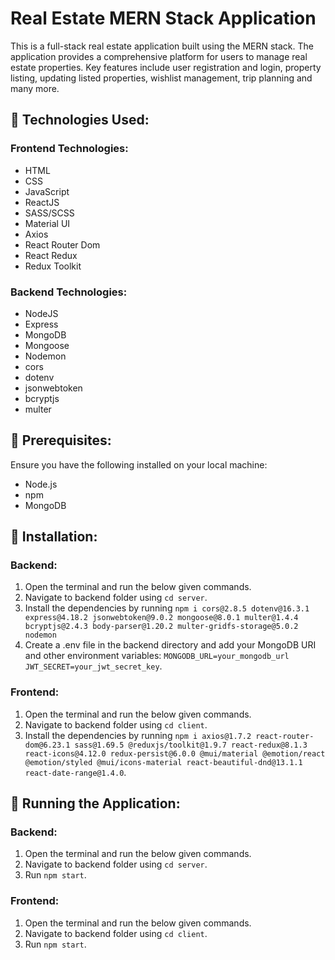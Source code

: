 # Real Estate MERN Stack Application

This is a full-stack real estate application built using the MERN stack. The application provides a comprehensive platform for users to manage real estate properties. Key features include user registration and login, property listing, updating listed properties, wishlist management, trip planning and many more.

## 📌 Technologies Used:

### Frontend Technologies:
* HTML
* CSS
* JavaScript
* ReactJS
* SASS/SCSS
* Material UI
* Axios
* React Router Dom
* React Redux
* Redux Toolkit

### Backend Technologies:
* NodeJS
* Express
* MongoDB
* Mongoose
* Nodemon
* cors
* dotenv
* jsonwebtoken
* bcryptjs
* multer

## 📌 Prerequisites:

Ensure you have the following installed on your local machine:

* Node.js
* npm
* MongoDB



## 📌 Installation:

### Backend:

1. Open the terminal and run the below given commands.
2. Navigate to backend folder using `cd server`.
3. Install the dependencies by running `npm i cors@2.8.5 dotenv@16.3.1 express@4.18.2 jsonwebtoken@9.0.2 mongoose@8.0.1 multer@1.4.4 bcryptjs@2.4.3 body-parser@1.20.2 multer-gridfs-storage@5.0.2 nodemon`
4. Create a .env file in the backend directory and add your MongoDB URI and other environment variables:
`MONGODB_URL=your_mongodb_url`
`JWT_SECRET=your_jwt_secret_key`.

### Frontend:

1. Open the terminal and run the below given commands.
2. Navigate to backend folder using `cd client`.
3. Install the dependencies by running `npm i axios@1.7.2 react-router-dom@6.23.1 sass@1.69.5 @reduxjs/toolkit@1.9.7 react-redux@8.1.3 react-icons@4.12.0 redux-persist@6.0.0 @mui/material @emotion/react @emotion/styled @mui/icons-material react-beautiful-dnd@13.1.1 react-date-range@1.4.0`.

## 📌 Running the Application:

### Backend:

1. Open the terminal and run the below given commands.
2. Navigate to backend folder using `cd server`.
3. Run `npm start`.

### Frontend:

1. Open the terminal and run the below given commands.
2. Navigate to backend folder using `cd client`.
3. Run `npm start`.